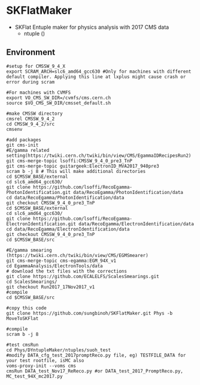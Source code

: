 # SKFlatMaker
* SKFlat Entuple maker for physics analysis with 2017 CMS data
   *  ntuple ()


## Environment
	#setup for CMSSW_9_4_X
	export SCRAM_ARCH=slc6_amd64_gcc630 #Only for machines with different default compiler. Applying this line at lxplus might cause crash or error during scram
	
	#For machines with CVMFS
	export VO_CMS_SW_DIR=/cvmfs/cms.cern.ch
	source $VO_CMS_SW_DIR/cmsset_default.sh	

	#make CMSSW directory
	cmsrel CMSSW_9_4_2
   	cd CMSSW_9_4_2/src
   	cmsenv	
				
	#add packages
   	git cms-init
   	#E/gamma related setting(https://twiki.cern.ch/twiki/bin/view/CMS/EgammaIDRecipesRun2)
   	git cms-merge-topic lsoffi:CMSSW_9_4_0_pre3_TnP
   	git cms-merge-topic guitargeek:ElectronID_MVA2017_940pre3
	scram b -j 8 # This will make additional directories 
	cd $CMSSW_BASE/external
   	cd slc6_amd64_gcc630/	
   	git clone https://github.com/lsoffi/RecoEgamma-PhotonIdentification.git data/RecoEgamma/PhotonIdentification/data
   	cd data/RecoEgamma/PhotonIdentification/data
   	git checkout CMSSW_9_4_0_pre3_TnP
   	cd $CMSSW_BASE/external
   	cd slc6_amd64_gcc630/
   	git clone https://github.com/lsoffi/RecoEgamma-ElectronIdentification.git data/RecoEgamma/ElectronIdentification/data
   	cd data/RecoEgamma/ElectronIdentification/data
   	git checkout CMSSW_9_4_0_pre3_TnP
   	cd $CMSSW_BASE/src

	#E/gamma smearing (https://twiki.cern.ch/twiki/bin/view/CMS/EGMSmearer)
	git cms-merge-topic cms-egamma:EGM_94X_v1
	cd EgammaAnalysis/ElectronTools/data
	# download the txt files with the corrections
	git clone https://github.com/ECALELFS/ScalesSmearings.git
	cd ScalesSmearings/
	git checkout Run2017_17Nov2017_v1
	#compile
	cd $CMSSW_BASE/src

	#copy this code
	git clone https://github.com/sungbinoh/SKFlatMaker.git Phys -b MoveToSKFlat

	#compile
	scram b -j 8

	#test cmsRun
	cd Phys/DYntupleMaker/ntuples/suoh_test
	#modify DATA_cfg_test_2017promptReco.py file, eg) TESTFILE_DATA for your test rootfile, isMC also
	voms-proxy-init --voms cms
	cmsRun DATA_test_Nov17_ReReco.py #or DATA_test_2017_PromptReco.py, MC_test_94X_mc2017.py